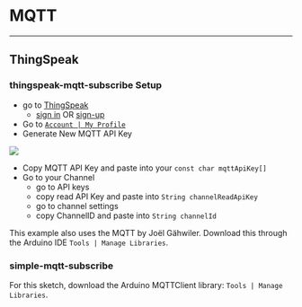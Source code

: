 # MQTT

* * *

## ThingSpeak

### thingspeak-mqtt-subscribe Setup

-   go to [ThingSpeak](https://thingspeak.com/)
    -   [sign in](https://thingspeak.com/login) OR [sign-up](https://thingspeak.com/users/sign_up)
-   Go to [`Account | My Profile`](https://thingspeak.com/account/profile)
-   Generate New MQTT API Key

![](https://uk.mathworks.com/help/thingspeak/mqtt_api_key_combod8225de3d105532c6e244c43db7e231d.png)

-   Copy MQTT API Key and paste into your `const char mqttApiKey[]`
-   Go to your Channel
    -   go to API keys
    -   copy read API Key and paste into `String channelReadApiKey`
    -   go to channel settings
    -   copy ChannelID and paste into `String channelId`

This example also uses the MQTT by Joël Gähwiler. Download this through the Arduino IDE `Tools | Manage Libraries`.

### simple-mqtt-subscribe

For this sketch, download the Arduino MQTTClient library: `Tools | Manage Libraries`.
